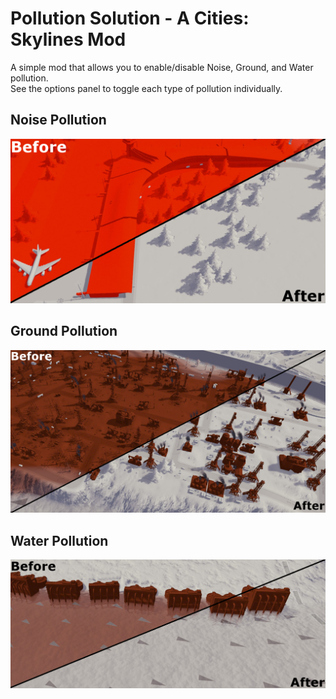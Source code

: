 ﻿Pollution Solution - A Cities: Skylines Mod
===========================================

A simple mod that allows you to enable/disable Noise, Ground, and Water pollution.  
See the options panel to toggle each type of pollution individually.

Noise Pollution
---
![alt text](media/noise_600.png "Noise Pollution")

Ground Pollution
---
![alt text](media/ground_600.png "Ground Pollution")

Water Pollution
---
![alt text](media/water_600.png "Water Pollution")
